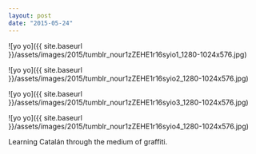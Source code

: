 ```yaml
---
layout: post
date: "2015-05-24"
---
```


![yo yo]({{ site.baseurl }}/assets/images/2015/tumblr_nour1zZEHE1r16syio1_1280-1024x576.jpg)

![yo yo]({{ site.baseurl }}/assets/images/2015/tumblr_nour1zZEHE1r16syio2_1280-1024x576.jpg)

![yo yo]({{ site.baseurl }}/assets/images/2015/tumblr_nour1zZEHE1r16syio3_1280-1024x576.jpg)

![yo yo]({{ site.baseurl }}/assets/images/2015/tumblr_nour1zZEHE1r16syio4_1280-1024x576.jpg)

Learning Catalán through the medium of graffiti.
